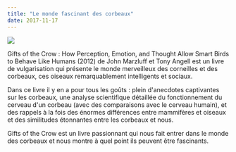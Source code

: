 ```yaml
---
title: "Le monde fascinant des corbeaux"
date: 2017-11-17
---
```

<img src="/images/Lu_et_approuv.png" style="float: center"/> 

Gifts of the Crow : How Perception, Emotion, and Thought Allow Smart Birds to Behave Like Humans (2012) de John Marzluff et Tony Angell est un livre de vulgarisation qui présente le monde merveilleux des corneilles et des corbeaux, ces oiseaux remarquablement intelligents et sociaux.

Dans ce livre il y en a pour tous les goûts : plein d'anecdotes captivantes sur les corbeaux, une analyse scientifique détaillée du fonctionnement du cerveau d'un corbeau (avec des comparaisons avec le cerveau humain), et des rappels à la fois des énormes différences entre mammifères et oiseaux et des similitudes étonnantes entre les corbeaux et nous.

Gifts of the Crow est un livre passionnant qui nous fait entrer dans le monde des corbeaux et nous montre à quel point ils peuvent être fascinants.
